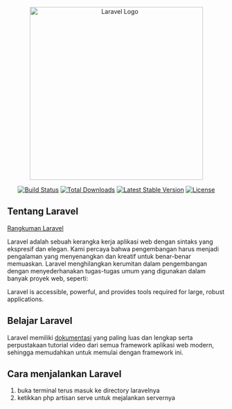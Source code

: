 <p align="center"><a href="https://laravel.com" target="_blank"><img src="https://raw.githubusercontent.com/laravel/art/master/logo-lockup/5%20SVG/2%20CMYK/1%20Full%20Color/laravel-logolockup-cmyk-red.svg" width="400" alt="Laravel Logo"></a></p>

<p align="center">
<a href="https://github.com/laravel/framework/actions"><img src="https://github.com/laravel/framework/workflows/tests/badge.svg" alt="Build Status"></a>
<a href="https://packagist.org/packages/laravel/framework"><img src="https://img.shields.io/packagist/dt/laravel/framework" alt="Total Downloads"></a>
<a href="https://packagist.org/packages/laravel/framework"><img src="https://img.shields.io/packagist/v/laravel/framework" alt="Latest Stable Version"></a>
<a href="https://packagist.org/packages/laravel/framework"><img src="https://img.shields.io/packagist/l/laravel/framework" alt="License"></a>
</p>

## Tentang Laravel
[Rangkuman Laravel](https://responsible-fact-6d4.notion.site/Installation-2e27d7f5103e420f96b0bd21445d2eb2?pvs=4)

Laravel adalah sebuah kerangka kerja aplikasi web dengan sintaks yang ekspresif dan elegan. Kami percaya bahwa pengembangan harus menjadi pengalaman yang menyenangkan dan kreatif untuk benar-benar memuaskan. Laravel menghilangkan kerumitan dalam pengembangan dengan menyederhanakan tugas-tugas umum yang digunakan dalam banyak proyek web, seperti:

Laravel is accessible, powerful, and provides tools required for large, robust applications.

## Belajar Laravel

Laravel memiliki [dokumentasi](https://laravel.com/docs) yang paling luas dan lengkap serta perpustakaan tutorial video dari semua framework aplikasi web modern, sehingga memudahkan untuk memulai dengan framework ini.

## Cara menjalankan Laravel

1. buka terminal terus masuk ke directory laravelnya
2. ketikkan php artisan serve untuk mejalankan servernya
